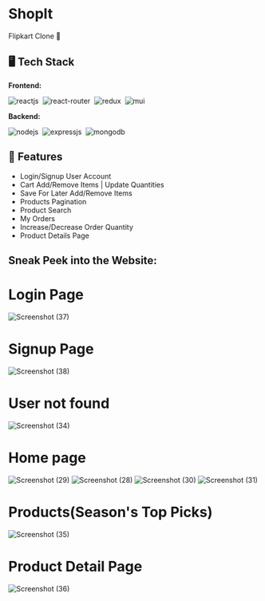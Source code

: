 # ShopIt
Flipkart Clone 🚀

## 🖥️ Tech Stack
**Frontend:**

![reactjs](https://img.shields.io/badge/React-20232A?style=for-the-badge&logo=react&logoColor=61DAFB)&nbsp;
![react-router](https://img.shields.io/badge/React_Router-CA4245?style=for-the-badge&logo=react-router&logoColor=white)&nbsp;
![redux](https://img.shields.io/badge/Redux-593D88?style=for-the-badge&logo=redux&logoColor=white)&nbsp;
![mui](https://img.shields.io/badge/Material--UI-0081CB?style=for-the-badge&logo=material-ui&logoColor=white)&nbsp;

**Backend:**

![nodejs](https://img.shields.io/badge/Node.js-43853D?style=for-the-badge&logo=node.js&logoColor=white)&nbsp;
![expressjs](https://img.shields.io/badge/Express.js-000000?style=for-the-badge&logo=express&logoColor=white)&nbsp;
![mongodb](https://img.shields.io/badge/MongoDB-4EA94B?style=for-the-badge&logo=mongodb&logoColor=white)&nbsp;

## 🚀 Features
- Login/Signup User Account
- Cart Add/Remove Items | Update Quantities
- Save For Later Add/Remove Items
- Products Pagination 
- Product Search
- My Orders 
- Increase/Decrease Order Quantity
- Product Details Page
 
 ## Sneak Peek into the Website:
 # Login Page
 ![Screenshot (37)](https://github.com/meghanareddy1808/ShoppIt/assets/108571707/9f8ce721-a322-4696-a99c-7155ee3a4b9a)
 # Signup Page
 
 ![Screenshot (38)](https://github.com/meghanareddy1808/ShoppIt/assets/108571707/6d76d1e6-ac62-49e7-bcbb-a56bcd72c7d4)
 # User not found
![Screenshot (34)](https://github.com/meghanareddy1808/ShoppIt/assets/108571707/335def7f-5629-4d10-b0e3-cb068840d444)
# Home page
![Screenshot (29)](https://github.com/meghanareddy1808/ShoppIt/assets/108571707/d862f28d-5a15-4567-807d-2dea35e142cd)
![Screenshot (28)](https://github.com/meghanareddy1808/ShoppIt/assets/108571707/1becacbe-d188-4686-b6da-e12d85c520a6)
![Screenshot (30)](https://github.com/meghanareddy1808/ShoppIt/assets/108571707/85cfa843-ec6e-43bf-b081-cf52321377bf)
![Screenshot (31)](https://github.com/meghanareddy1808/ShoppIt/assets/108571707/66b5443a-6c71-419d-877f-eed7269569b9)
# Products(Season's Top Picks)
![Screenshot (35)](https://github.com/meghanareddy1808/ShoppIt/assets/108571707/f0fa1d5b-ae5e-4a97-81f3-62d23ad7f4fc)
# Product Detail Page
![Screenshot (36)](https://github.com/meghanareddy1808/ShoppIt/assets/108571707/ec896d94-3b1c-4b9a-bf15-b6d1db75e9d1)







